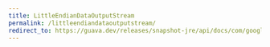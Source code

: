 ```yaml
---
title: LittleEndianDataOutputStream
permalink: /littleendiandataoutputstream/
redirect_to: https://guava.dev/releases/snapshot-jre/api/docs/com/google/common/io/LittleEndianDataOutputStream.html
---
```

